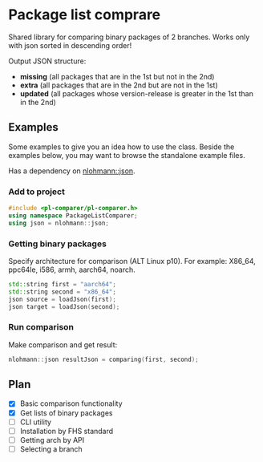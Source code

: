 # Package list comprare
Shared library for comparing binary packages of 2 branches. 
Works only with json sorted in descending order!

Output JSON structure:
- **missing** (all packages that are in the 1st but not in the 2nd)
- **extra** (all packages that are in the 2nd but are not in the 1st)
- **updated** (all packages whose version-release is greater in the 1st than in the 2nd)

## Examples
Some examples to give you an idea how to use the class. Beside the examples below, you may want to browse the standalone example files. 

Has a dependency on [nlohmann::json](https://github.com/nlohmann/json).

### Add to project
```cpp
#include <pl-comparer/pl-comparer.h>
using namespace PackageListComparer;
using json = nlohmann::json;
```

### Getting binary packages
Specify architecture for comparison (ALT Linux p10). For example: X86_64, ppc64le, i586, armh, aarch64, noarch.
```cpp
std::string first = "aarch64";
std::string second = "x86_64";
json source = loadJson(first);
json target = loadJson(second);
```
### Run comparison
Make comparison and get result:
```cpp
nlohmann::json resultJson = comparing(first, second);
```


## Plan
- [X] Basic comparison functionality
- [X] Get lists of binary packages
- [ ] CLI utility
- [ ] Installation by FHS standard
- [ ] Getting arch by API
- [ ] Selecting a branch